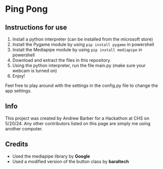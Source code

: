 # Ping Pong

## Instructions for use
1. Install a python interpreter (can be installed from the microsoft store)
2. Install the Pygame module by using `pip install pygame` in powershell
3. Install the Mediapipe module by using `pip install mediapipe` in powershell
4. Download and extract the files in this repository.
5. Using the python interpreter, run the file main.py (make sure your webcam is turned on)
6. Enjoy!

Feel free to play around with the settings in the config.py file to change the app settings.

## Info
This project was created by Andrew Barber for a Hackathon at CHS on 5/20/24. Any other contributors listed on this page are simply me using another computer.

## Credits
- Used the mediapipe library by **Google**
- Used a modified version of the button class by **baraltech**
